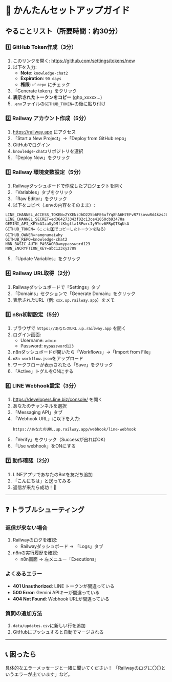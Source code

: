 # 🚀 かんたんセットアップガイド

## やることリスト（所要時間：約30分）

### 1️⃣ GitHub Token作成（3分）
1. このリンクを開く: https://github.com/settings/tokens/new
2. 以下を入力:
   - **Note**: `knowledge-chat2`
   - **Expiration**: `90 days`
   - **権限**: ✅ `repo` にチェック
3. 「Generate token」をクリック
4. **表示されたトークンをコピー** (ghp_xxxxx...)
5. `.env`ファイルの`GITHUB_TOKEN=`の後に貼り付け

### 2️⃣ Railway アカウント作成（5分）
1. https://railway.app にアクセス
2. 「Start a New Project」→「Deploy from GitHub repo」
3. GitHubでログイン
4. `knowledge-chat2`リポジトリを選択
5. 「Deploy Now」をクリック

### 3️⃣ Railway 環境変数設定（5分）
1. Railwayダッシュボードで作成したプロジェクトを開く
2. 「Variables」タブをクリック
3. 「Raw Editor」をクリック
4. 以下をコピペ（.envの内容をそのまま）:

```
LINE_CHANNEL_ACCESS_TOKEN=ZYXENzJhD225b6FE6ufYq8hA6H7EFvR77sovwRd4kzsJLmGiv9gaNOFodY+8ddsapgFlJTFf2yzzY3FYGuvXfwRVEE4f+Nl30aSpt2bIesSnkjMFva7TWbLBtVB3Os3t+sukMR4MJZeaqfqYGt6AGQdB04t89/1O/w1cDnyilFU=
LINE_CHANNEL_SECRET=ed364273343f02c13ce41050cb93470a
GEMINI_API_KEY=AIzaSyDMflKhgtla1RPwrcIy9Yev6FRpQTSqUsA
GITHUB_TOKEN=（ここに1️⃣でコピーしたトークンを貼る）
GITHUB_OWNER=ramenumaiwhy
GITHUB_REPO=knowledge-chat2
N8N_BASIC_AUTH_PASSWORD=mypassword123
N8N_ENCRYPTION_KEY=abc123xyz789
```

5. 「Update Variables」をクリック

### 4️⃣ Railway URL取得（2分）
1. Railwayダッシュボードで「Settings」タブ
2. 「Domains」セクションで「Generate Domain」をクリック
3. 表示されたURL（例: `xxx.up.railway.app`）をメモ

### 5️⃣ n8n初期設定（5分）
1. ブラウザで `https://あなたのURL.up.railway.app` を開く
2. ログイン画面:
   - Username: `admin`
   - Password: `mypassword123`
3. n8nダッシュボードが開いたら「Workflows」→「Import from File」
4. `n8n-workflow.json`をアップロード
5. ワークフローが表示されたら「Save」をクリック
6. 「Active」トグルをONにする

### 6️⃣ LINE Webhook設定（3分）
1. https://developers.line.biz/console/ を開く
2. あなたのチャンネルを選択
3. 「Messaging API」タブ
4. 「Webhook URL」に以下を入力:
   ```
   https://あなたのURL.up.railway.app/webhook/line-webhook
   ```
5. 「Verify」をクリック（Successが出ればOK）
6. 「Use webhook」をONにする

### 7️⃣ 動作確認（2分）
1. LINEアプリであなたのBotを友だち追加
2. 「こんにちは」と送ってみる
3. 返信が来たら成功！🎉

---

## ❓ トラブルシューティング

### 返信が来ない場合
1. Railwayのログを確認:
   - Railwayダッシュボード → 「Logs」タブ
2. n8nの実行履歴を確認:
   - n8n画面 → 左メニュー「Executions」

### よくあるエラー
- **401 Unauthorized**: LINE トークンが間違っている
- **500 Error**: Gemini APIキーが間違っている
- **404 Not Found**: Webhook URLが間違っている

### 質問の追加方法
1. `data/updates.csv`に新しい行を追加
2. GitHubにプッシュすると自動でマージされる

---

## 📞 困ったら

具体的なエラーメッセージと一緒に聞いてください！
「Railwayのログに〇〇というエラーが出ています」など。